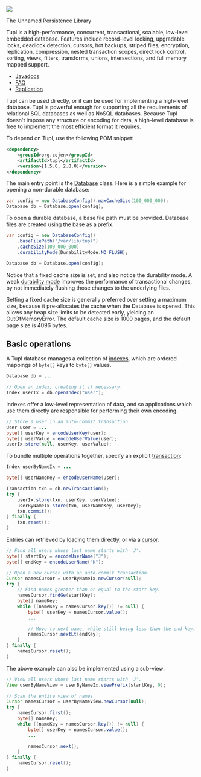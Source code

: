 [![](https://jitpack.io/v/cojen/Tupl.svg)](https://jitpack.io/#cojen/Tupl)

The Unnamed Persistence Library

Tupl is a high-performance, concurrent, transactional, scalable, low-level embedded database. Features include record-level locking, upgradable locks, deadlock detection, cursors, hot backups, striped files, encryption, replication, compression, nested transaction scopes, direct lock control, sorting, views, filters, transforms, unions, intersections, and full memory mapped support.

* [Javadocs](https://tupl.cojen.org/javadoc/org.cojen.tupl/org/cojen/tupl/package-summary.html)
* [FAQ](https://github.com/cojen/Tupl/wiki/FAQ)
* [Replication](https://github.com/cojen/Tupl/wiki/Replication)

Tupl can be used directly, or it can be used for implementing a high-level database. Tupl is
powerful enough for supporting all the requirements of relational SQL databases as well as
NoSQL databases. Because Tupl doesn't impose any structure or encoding for data, a high-level
database is free to implement the most efficient format it requires.

To depend on Tupl, use the following POM snippet:

```xml
<dependency>
    <groupId>org.cojen</groupId>
    <artifactId>tupl</artifactId>
    <version>[1.5.0, 2.0.0)</version>
</dependency>
```

The main entry point is the [Database](https://tupl.cojen.org/javadoc/org/cojen/tupl/Database.html) class. Here is a simple example for opening a non-durable database:

```java
var config = new DatabaseConfig().maxCacheSize(100_000_000);
Database db = Database.open(config);
```

To open a durable database, a base file path must be provided. Database files are created
using the base as a prefix.

```java
var config = new DatabaseConfig()
    .baseFilePath("/var/lib/tupl")
    .cacheSize(100_000_000)
    .durabilityMode(DurabilityMode.NO_FLUSH);

Database db = Database.open(config);
```

Notice that a fixed cache size is set, and also notice the durability mode. A weak
[durability mode](https://tupl.cojen.org/javadoc/org/cojen/tupl/DurabilityMode.html) improves
the performance of transactional changes, by not immediately flushing those
changes to the underlying files.

Setting a fixed cache size is generally preferred over setting a maximum size, because it
pre-allocates the cache when the Database is opened. This allows any heap size limits to be
detected early, yielding an OutOfMemoryError. The default cache size is 1000
pages, and the default page size is 4096 bytes.

Basic operations
----------------

A Tupl database manages a collection of [indexes](https://tupl.cojen.org/javadoc/org/cojen/tupl/Index.html), which are ordered mappings of `byte[]` keys to `byte[]` values.

```java
Database db = ...

// Open an index, creating it if necessary.
Index userIx = db.openIndex("user");
```

Indexes offer a low-level representation of data, and so applications which use them directly are
responsible for performing their own encoding.

```java
// Store a user in an auto-commit transaction.
User user = ...
byte[] userKey = encodeUserKey(user);
byte[] userValue = encodeUserValue(user);
userIx.store(null, userKey, userValue);
```

To bundle multiple operations together, specify an explicit [transaction](https://tupl.cojen.org/javadoc/org/cojen/tupl/Transaction.html):

```java
Index userByNameIx = ...

byte[] userNameKey = encodeUserName(user);

Transaction txn = db.newTransaction();
try {
    userIx.store(txn, userKey, userValue);
    userByNameIx.store(txn, userNameKey, userKey);
    txn.commit();
} finally {
    txn.reset();
}
```

Entries can retrieved by [loading](https://tupl.cojen.org/javadoc/org/cojen/tupl/View.html#load-org.cojen.tupl.Transaction-byte:A-) them directly, or via a [cursor](https://tupl.cojen.org/javadoc/org/cojen/tupl/Cursor.html):

```java
// Find all users whose last name starts with 'J'.
byte[] startKey = encodeUserName("J");
byte[] endKey = encodeUserName("K");

// Open a new cursor with an auto-commit transaction.
Cursor namesCursor = userByNameIx.newCursor(null);
try {
    // Find names greater than or equal to the start key.
    namesCursor.findGe(startKey);
    byte[] nameKey;
    while ((nameKey = namesCursor.key()) != null) {
        byte[] userKey = namesCursor.value();
        ...

        // Move to next name, while still being less than the end key.
        namesCursor.nextLt(endKey);
    }
} finally {
    namesCursor.reset();
}
```

The above example can also be implemented using a sub-view:

```java
// View all users whose last name starts with 'J'.
View userByNameView = userByNameIx.viewPrefix(startKey, 0);

// Scan the entire view of names.
Cursor namesCursor = userByNameView.newCursor(null);
try {
    namesCursor.first();
    byte[] nameKey;
    while ((nameKey = namesCursor.key()) != null) {
        byte[] userKey = namesCursor.value();
        ...

        namesCursor.next();
    }
} finally {
    namesCursor.reset();
}
```

